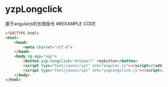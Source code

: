 # yzpLongclick
基于angularjs的长按指令
##EXAMPLE CODE
```html
<!DOCTYPE html>
<html>
	<head>
		<meta charset="utf-8">
	</head>
	<body ng-app="app">
		<button yzp-longclick="doSome()" >mybutton</button>
		<script type="text/javascript" src="angular.js"></script>//add angularjs file
		<script type="text/javascript" src="yzpLongclick.js"></script>//add yzpLongclick.js file
	</body>
</html>
```
